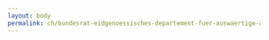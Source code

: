 ```yaml
---
layout: body
permalink: ch/bundesrat-eidgenoessisches-departement-fuer-auswaertige-angelegenheiten-staatssekretariat-politische-direktion-staendige-mission-der-schweiz-beim-buero-der-vereinten-nationen-und-den-anderen-internationalen-organisationen-in-genf-sitzstaatabteilung/
---
```


